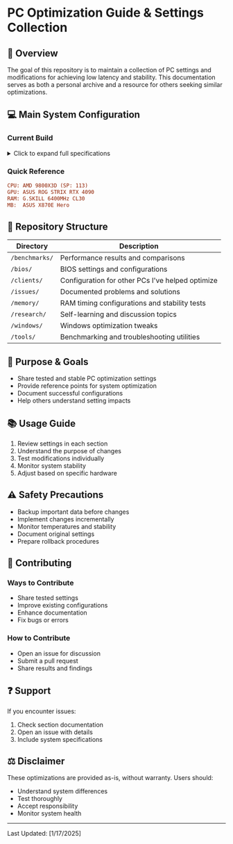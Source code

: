 # PC Optimization Guide & Settings Collection

## 🎯 Overview
The goal of this repository is to maintain a collection of PC settings and modifications for achieving low latency and stability. This documentation serves as both a personal archive and a resource for others seeking similar optimizations.

## 💻 Main System Configuration

### Current Build
<details>
<summary>Click to expand full specifications</summary>

#### Processing & Graphics
| Component | Specification | Additional Info |
|-----------|---------------|-----------------|
| CPU | AMD 9800X3D | SP Rating: 113 |
| GPU | NVIDIA RTX 4090 | Model: ASUS ROG STRIX |

#### Motherboard & Memory
| Component | Specification | Details |
|-----------|---------------|---------|
| Motherboard | ASUS X870E Hero | |
| RAM | G.SKILL 6400MHz | CL30 Timings |

#### Storage & Power
| Component | Specification | Details |
|-----------|---------------|---------|
| SSD | Samsung 990 EVO | |
| PSU | FSP Hydro Ti PRO 1000W | 80+ Titanium, Full Modular |

#### Cooling & Case
| Component | Specification | Details |
|-----------|---------------|---------|
| CPU Cooler | CORSAIR iCUE H170i ELITE LCD | |
| Case | Corsair 7000D | |
</details>

### Quick Reference
```ini
CPU: AMD 9800X3D (SP: 113)
GPU: ASUS ROG STRIX RTX 4090
RAM: G.SKILL 6400MHz CL30
MB:  ASUS X870E Hero
```

## 📁 Repository Structure
| Directory | Description |
|-----------|-------------|
| `/benchmarks/` | Performance results and comparisons |
| `/bios/` | BIOS settings and configurations |
| `/clients/` | Configuration for other PCs I've helped optimize |
| `/issues/` | Documented problems and solutions |
| `/memory/` | RAM timing configurations and stability tests |
| `/research/` | Self-learning and discussion topics |
| `/windows/` | Windows optimization tweaks |
| `/tools/` | Benchmarking and troubleshooting utilities |

## 🎯 Purpose & Goals
- Share tested and stable PC optimization settings
- Provide reference points for system optimization
- Document successful configurations
- Help others understand setting impacts

## 📚 Usage Guide
1. Review settings in each section
2. Understand the purpose of changes
3. Test modifications individually
4. Monitor system stability
5. Adjust based on specific hardware

## ⚠️ Safety Precautions
- Backup important data before changes
- Implement changes incrementally
- Monitor temperatures and stability
- Document original settings
- Prepare rollback procedures

## 🤝 Contributing
### Ways to Contribute
- Share tested settings
- Improve existing configurations
- Enhance documentation
- Fix bugs or errors

### How to Contribute
- Open an issue for discussion
- Submit a pull request
- Share results and findings

## ❓ Support
If you encounter issues:
1. Check section documentation
2. Open an issue with details
3. Include system specifications

## ⚖️ Disclaimer
These optimizations are provided as-is, without warranty. Users should:
- Understand system differences
- Test thoroughly
- Accept responsibility
- Monitor system health

---
Last Updated: [1/17/2025]
